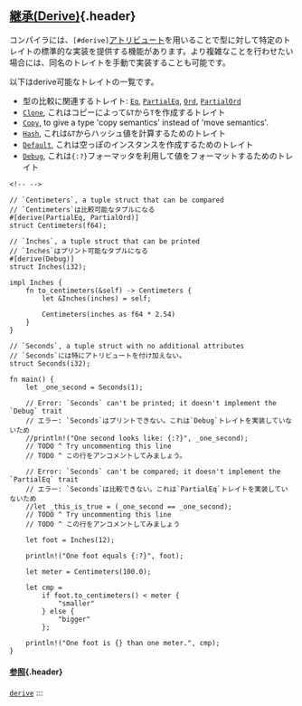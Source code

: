 ## [継承(Derive)](#継承derive){.header}

コンパイラには、`[#derive]`[アトリビュート](../attribute.html)を用いることで型に対して特定のトレイトの標準的な実装を提供する機能があります。より複雑なことを行わせたい場合には、同名のトレイトを手動で実装することも可能です。

以下はderive可能なトレイトの一覧です。

-   型の比較に関連するトレイト:
    [`Eq`](https://doc.rust-lang.org/std/cmp/trait.Eq.html),
    [`PartialEq`](https://doc.rust-lang.org/std/cmp/trait.PartialEq.html),
    [`Ord`](https://doc.rust-lang.org/std/cmp/trait.Ord.html),
    [`PartialOrd`](https://doc.rust-lang.org/std/cmp/trait.PartialOrd.html)
-   [`Clone`](https://doc.rust-lang.org/std/clone/trait.Clone.html),
    これはコピーによって`&T`から`T`を作成するトレイト
-   [`Copy`](https://doc.rust-lang.org/core/marker/trait.Copy.html), to
    give a type \'copy semantics\' instead of \'move semantics\'.
-   [`Hash`](https://doc.rust-lang.org/std/hash/trait.Hash.html),
    これは`&T`からハッシュ値を計算するためのトレイト
-   [`Default`](https://doc.rust-lang.org/std/default/trait.Default.html),
    これは空っぽのインスタンスを作成するためのトレイト
-   [`Debug`](https://doc.rust-lang.org/std/fmt/trait.Debug.html),
    これは`{:?}`フォーマッタを利用して値をフォーマットするためのトレイト

```{=html}
<!-- -->
```
    // `Centimeters`, a tuple struct that can be compared
    // `Centimeters`は比較可能なタプルになる
    #[derive(PartialEq, PartialOrd)]
    struct Centimeters(f64);

    // `Inches`, a tuple struct that can be printed
    // `Inches`はプリント可能なタプルになる
    #[derive(Debug)]
    struct Inches(i32);

    impl Inches {
        fn to_centimeters(&self) -> Centimeters {
            let &Inches(inches) = self;

            Centimeters(inches as f64 * 2.54)
        }
    }

    // `Seconds`, a tuple struct with no additional attributes
    // `Seconds`には特にアトリビュートを付け加えない。
    struct Seconds(i32);

    fn main() {
        let _one_second = Seconds(1);

        // Error: `Seconds` can't be printed; it doesn't implement the `Debug` trait
        // エラー: `Seconds`はプリントできない。これは`Debug`トレイトを実装していないため
        //println!("One second looks like: {:?}", _one_second);
        // TODO ^ Try uncommenting this line
        // TODO ^ この行をアンコメントしてみましょう。

        // Error: `Seconds` can't be compared; it doesn't implement the `PartialEq` trait
        // エラー: `Seconds`は比較できない。これは`PartialEq`トレイトを実装していないため
        //let _this_is_true = (_one_second == _one_second);
        // TODO ^ Try uncommenting this line
        // TODO ^ この行をアンコメントしてみましょう

        let foot = Inches(12);

        println!("One foot equals {:?}", foot);

        let meter = Centimeters(100.0);

        let cmp =
            if foot.to_centimeters() < meter {
                "smaller"
            } else {
                "bigger"
            };

        println!("One foot is {} than one meter.", cmp);
    }

#### [参照](#参照){.header}

[`derive`](https://doc.rust-lang.org/reference/attributes.html#derive)
:::

